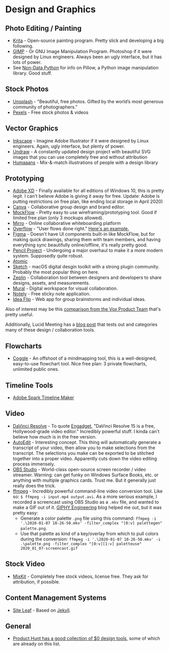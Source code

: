 # Design and Graphics

## Photo Editing / Painting

- [Krita](https://krita.org/en/) - Open-source painting program. Pretty slick and developing a big following.
- [GIMP](https://www.gimp.org/) - Or GNU Image Manipulation Program. Photoshop if it were designed by Linux engineers. Always been an ugly interface, but it has lots of power.
- See [Non-Data Python](non-data-python.md) for info on Pillow, a Python image manipulation library. Good stuff.

## Stock Photos

- [Unsplash](https://unsplash.com/) - "Beautiful, free photos. Gifted by the world’s most generous community of photographers."
- [Pexels](https://www.pexels.com/) - Free stock photos & videos

## Vector Graphics

- [Inkscape](https://inkscape.org/en/) - Imagine Adobe Illustrator if it were designed by Linux engineers. Again, ugly interface, but plenty of power.
- [Undraw](https://undraw.co/) - A constantly updated design project with beautiful SVG images that you can use completely free and without attribution
- [Humaaans](https://www.humaaans.com/) - Mix-&-match illustrations of people with a design library

## Prototyping

- [Adobe XD](https://www.adobe.com/products/xd.html) - Finally available for all editions of Windows 10, this is pretty legit. I can't believe Adobe is giving it away for free. Update: Adobe is putting restrictions on free plan, like ending local storage in April 2020)
- [Canva](https://www.canva.com) - Collaborative group design and brand editor.
- [MockFlow](https://mockflow.com) - Pretty easy to use wireframing/prototyping tool. Good if limited free plan (only 3 mockups allowed).
- [Mirro](https://miro.com/) - Online collaborative whiteboarding platform
- [Overflow](https://overflow.io) - "User flows done right." [Here's an example.](https://overflow.io/s/9ST7SX/)
- [Figma](https://www.figma.com) - Doesn't have UI components built-in like MockFlow, but for making quick drawings, sharing them with team members, and having everything sync beautifully online/offline, it's really pretty good.
- [Pencil Project](https://pencil.evolus.vn/) - Undergoing a major overhaul to make it a more modern system. Supposedly quite robust.
- [Atomic](https://atomic.io)
- [Sketch](https://www.sketch.com/) - macOS digital desgin toolkit with a strong plugin community. Probably the most popular thing on here.
- [Zeplin](https://zeplin.io/) - Collaboration tool between designers and developers to share designs, assets, and measurements.
- [Mural](https://mural.co/) - Digital workspace for visual collaboration.
- [Notely](https://note.ly/) - Free sticky note application.
- [Idea Flip](https://ideaflip.com/) - Web app for group brainstorms and individual ideas.

Also of interest may be this [comparison from the Vox Product Team](https://product.voxmedia.com/2017/11/1/16562200/a-highly-subjective-guide-to-design-prototyping-tools) that's pretty useful.

Additionally, Lucid Meeting has a [blog post](https://blog.lucidmeetings.com/blog/25-tools-for-online-brainstorming-and-decision-making-in-meetings) that tests out and categories many of these design / collaboration tools.

## Flowcharts

- [Coggle](https://coggle.it/flowcharts) - An offshoot of a mindmapping tool, this is a well-designed, easy-to-use flowchart tool. Nice free plan: 3 private flowcharts, unlimited public ones.

## Timeline Tools

- [Adobe Spark Timeline Maker](https://spark.adobe.com/make/timeline-maker/)

## Video

- [DaVinci Resolve](https://www.blackmagicdesign.com/products/davinciresolve/) - To quote [Engadget](https://www.engadget.com/2018/08/22/davinci-resolve-15-free-hollywood-video-editor-review/), "DaVinci Resolve 15 is a free, Hollywood-grade video editor." Incredibly powerful stuff. I kinda can't believe how much is in the free version.
- [AutoEdit](http://www.autoedit.io/) - Interesting concept. This thing will automatically generate a transcript of your video, then allow you to make selections from the transcript. The selections you make can be exported to be stitched together into a proper video. Apparently cuts down the video editing process immensely.
- [OBS Studio](https://obsproject.com/) - World-class open-source screen recorder / video streamer. Warning: can get funky on Windows Surface Books, etc. or anything with multiple graphics cards. Trust me. But it generally just really does the trick.
- [ffmpeg](https://www.ffmpeg.org/) - Incredibly powerful command-line video conversion tool. Like so: `$ ffmpeg -i input.mp4 output.avi`. As a more serious example, I recorded a screencast using OBS Studio as a `.mkv` file, and wanted to make a GIF out of it. [GIPHY Engineering](https://engineering.giphy.com/how-to-make-gifs-with-ffmpeg/) blog helped me out, but it was pretty easy:
  - Generate a color palette `.png` file using this command: `ffmpeg -i '.\2020-01-07 10-26-50.mkv' -filter_complex "[0:v] palettegen" palette.png`.
  - Use that palette as kind of a key/overlay from which to pull colors during the conversion:
  `ffmpeg -i '.\2020-01-07 10-26-50.mkv' -i .\palette.png -filter_complex "[0:v][1:v] paletteuse" 2020_01_07-screencast.gif`

## Stock Video

- [MixKit](https://mixkit.co) - Completely free stock videos, license free. They ask for attribution, if possible.

## Content Management Systems

- [Site Leaf](https://www.siteleaf.com/) - Based on [Jekyll](http://jekyllrb.com/).

## General

- [Product Hunt has a good collection of $0 design tools](https://www.producthunt.com/e/0-design-tools), some of which are already on this list.
